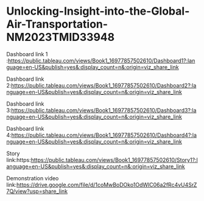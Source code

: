    # Unlocking-Insight-into-the-Global-Air-Transportation-NM2023TMID33948

Dashboard link 1 :https://public.tableau.com/views/Book1_16977857502610/Dashboard1?:language=en-US&publish=yes&:display_count=n&:origin=viz_share_link

Dashboard link 2:https://public.tableau.com/views/Book1_16977857502610/Dashboard2?:language=en-US&publish=yes&:display_count=n&:origin=viz_share_link

Dashboard link 3:https://public.tableau.com/views/Book1_16977857502610/Dashboard3?:language=en-US&publish=yes&:display_count=n&:origin=viz_share_link

Dashboard link 4:https://public.tableau.com/views/Book1_16977857502610/Dashboard4?:language=en-US&publish=yes&:display_count=n&:origin=viz_share_link


Story link:https:https://public.tableau.com/views/Book1_16977857502610/Story1?:language=en-US&publish=yes&:display_count=n&:origin=viz_share_link

Demonstration video link:https://drive.google.com/file/d/1coMwBoDOko1OdWlC06a2fRc4vU4SrZ7Q/view?usp=share_link
